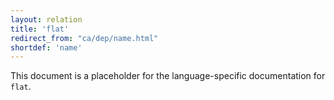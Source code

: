 ```yaml
---
layout: relation
title: 'flat'
redirect_from: "ca/dep/name.html"
shortdef: 'name'
---
```


This document is a placeholder for the language-specific documentation
for `flat`.
